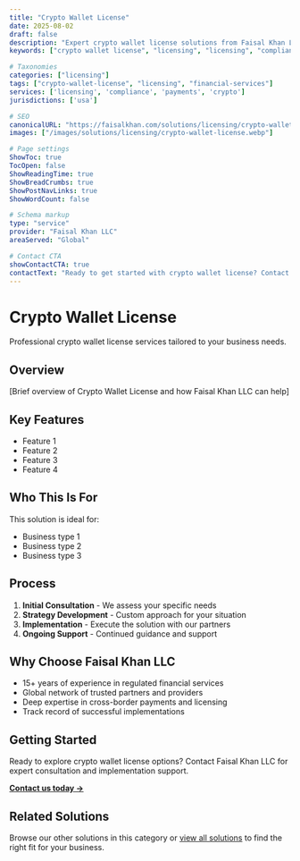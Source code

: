 ```yaml
---
title: "Crypto Wallet License"
date: 2025-08-02
draft: false
description: "Expert crypto wallet license solutions from Faisal Khan LLC"
keywords: ["crypto wallet license", "licensing", "licensing", "compliance", "faisal khan"]

# Taxonomies
categories: ["licensing"]
tags: ["crypto-wallet-license", "licensing", "financial-services"]
services: ['licensing', 'compliance', 'payments', 'crypto']
jurisdictions: ['usa']

# SEO
canonicalURL: "https://faisalkhan.com/solutions/licensing/crypto-wallet-license/"
images: ["/images/solutions/licensing/crypto-wallet-license.webp"]

# Page settings
ShowToc: true
TocOpen: false
ShowReadingTime: true
ShowBreadCrumbs: true
ShowPostNavLinks: true
ShowWordCount: false

# Schema markup
type: "service"
provider: "Faisal Khan LLC"
areaServed: "Global"

# Contact CTA
showContactCTA: true
contactText: "Ready to get started with crypto wallet license? Contact Faisal Khan LLC for expert consultation."
---
```

# Crypto Wallet License

Professional crypto wallet license services tailored to your business needs.

## Overview

[Brief overview of Crypto Wallet License and how Faisal Khan LLC can help]

## Key Features

- Feature 1
- Feature 2  
- Feature 3
- Feature 4

## Who This Is For

This solution is ideal for:

- Business type 1
- Business type 2
- Business type 3

## Process

1. **Initial Consultation** - We assess your specific needs
2. **Strategy Development** - Custom approach for your situation  
3. **Implementation** - Execute the solution with our partners
4. **Ongoing Support** - Continued guidance and support

## Why Choose Faisal Khan LLC

- 15+ years of experience in regulated financial services
- Global network of trusted partners and providers
- Deep expertise in cross-border payments and licensing
- Track record of successful implementations

## Getting Started

Ready to explore crypto wallet license options? Contact Faisal Khan LLC for expert consultation and implementation support.

**[Contact us today →](mailto:contact@faisalkhan.com)**

## Related Solutions

Browse our other solutions in this category or [view all solutions](/solutions/) to find the right fit for your business.
